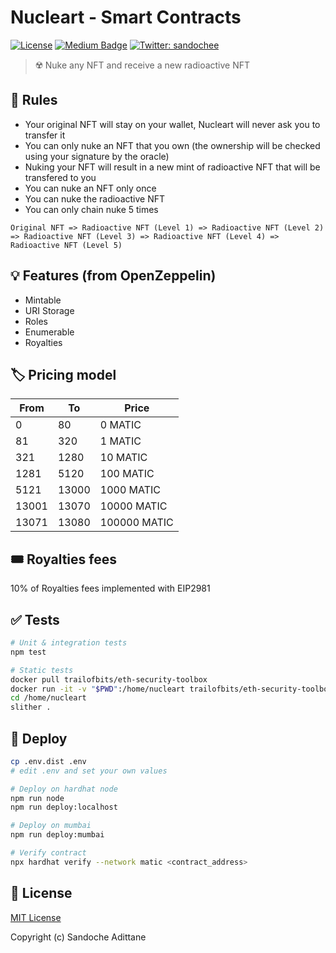 # Nucleart - Smart Contracts

[![License](https://img.shields.io/github/license/mashape/apistatus.svg)](./LICENSE)
[![Medium Badge](https://badgen.net/badge/icon/medium?icon=medium&label)](https://medium.com/@sandoche)
[![Twitter: sandochee](https://img.shields.io/twitter/follow/sandochee.svg?style=social)](https://twitter.com/sandochee)

> ☢️ Nuke any NFT and receive a new radioactive NFT

## 📜 Rules

- Your original NFT will stay on your wallet, Nucleart will never ask you to transfer it
- You can only nuke an NFT that you own (the ownership will be checked using your signature by the oracle)
- Nuking your NFT will result in a new mint of radioactive NFT that will be transfered to you
- You can nuke an NFT only once
- You can nuke the radioactive NFT
- You can only chain nuke 5 times

```
Original NFT => Radioactive NFT (Level 1) => Radioactive NFT (Level 2) => Radioactive NFT (Level 3) => Radioactive NFT (Level 4) => Radioactive NFT (Level 5)
```

## 💡 Features (from OpenZeppelin)

- Mintable
- URI Storage
- Roles
- Enumerable
- Royalties

## 🏷️ Pricing model

| From  | To    | Price        |
| ----- | ----- | ------------ |
| 0     | 80    | 0 MATIC      |
| 81    | 320   | 1 MATIC      |
| 321   | 1280  | 10 MATIC     |
| 1281  | 5120  | 100 MATIC    |
| 5121  | 13000 | 1000 MATIC   |
| 13001 | 13070 | 10000 MATIC  |
| 13071 | 13080 | 100000 MATIC |

## 🎟️ Royalties fees

10% of Royalties fees implemented with EIP2981

## ✅ Tests

```sh
# Unit & integration tests
npm test

# Static tests
docker pull trailofbits/eth-security-toolbox
docker run -it -v "$PWD":/home/nucleart trailofbits/eth-security-toolbox
cd /home/nucleart
slither .
```

## 🚀 Deploy

```sh
cp .env.dist .env
# edit .env and set your own values

# Deploy on hardhat node
npm run node
npm run deploy:localhost

# Deploy on mumbai
npm run deploy:mumbai

# Verify contract
npx hardhat verify --network matic <contract_address>
```

## 📄 License

[MIT License](./LICENSE)

Copyright (c) Sandoche Adittane
